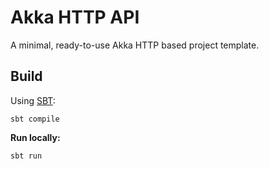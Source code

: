 # Akka HTTP API

A minimal, ready-to-use Akka HTTP based project template.

## Build

Using [SBT](https://www.scala-sbt.org/):

    sbt compile

**Run locally:**

    sbt run
